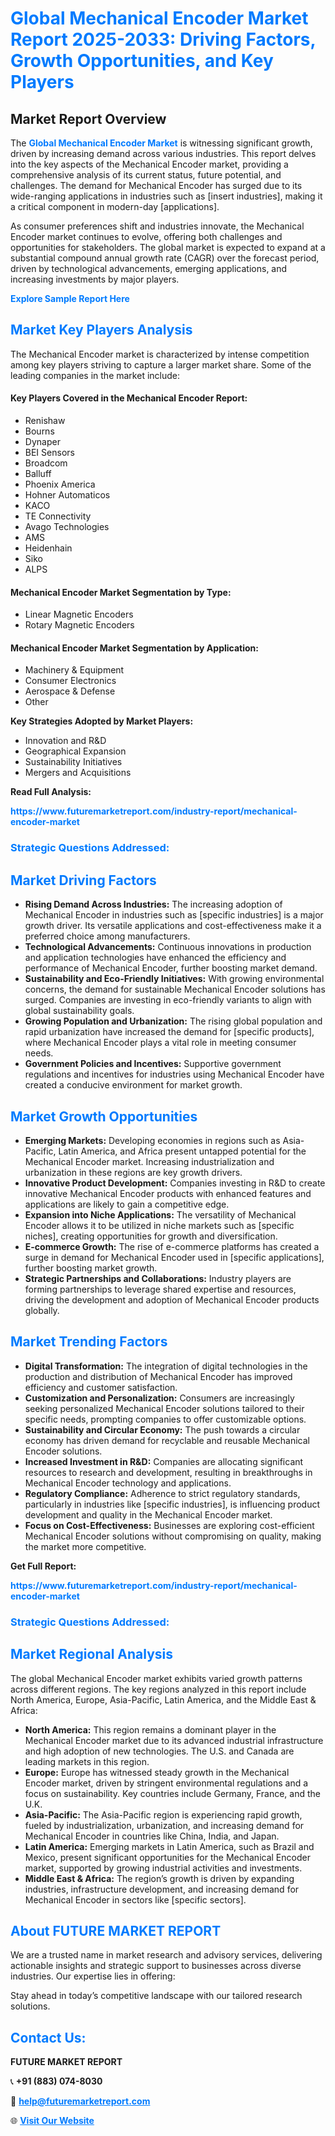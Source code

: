 <h1 style="color: #007BFF;">Global Mechanical Encoder Market Report 2025-2033: Driving Factors, Growth Opportunities, and Key Players</h1>

<section id="overview">
<h2>Market Report Overview</h2>
<p>The <a href="https://www.futuremarketreport.com/industry-report/mechanical-encoder-market" style="color: #007BFF; text-decoration: none;"><strong>Global Mechanical Encoder Market</strong></a> is witnessing significant growth, driven by increasing demand across various industries. This report delves into the key aspects of the Mechanical Encoder market, providing a comprehensive analysis of its current status, future potential, and challenges. The demand for Mechanical Encoder has surged due to its wide-ranging applications in industries such as [insert industries], making it a critical component in modern-day [applications].</p>
<p>As consumer preferences shift and industries innovate, the Mechanical Encoder market continues to evolve, offering both challenges and opportunities for stakeholders. The global market is expected to expand at a substantial compound annual growth rate (CAGR) over the forecast period, driven by technological advancements, emerging applications, and increasing investments by major players.</p>
</section>

<section id="overview">
<p><a href="https://www.futuremarketreport.com/request-sample/reportId=90310" style="color: #007BFF; text-decoration: none;"><strong>Explore Sample Report Here</strong></a></p>
</section>

<section id="key-players">
<h2 style="color: #007BFF;">Market Key Players Analysis</h2>
<p>The Mechanical Encoder market is characterized by intense competition among key players striving to capture a larger market share. Some of the leading companies in the market include:</p>
<h4>Key Players Covered in the Mechanical Encoder Report:</h4>
<ul><li>Renishaw</li><li>Bourns</li><li>Dynaper</li><li>BEI Sensors</li><li>Broadcom</li><li>Balluff</li><li>Phoenix America</li><li>Hohner Automaticos</li><li>KACO</li><li>TE Connectivity</li><li>Avago Technologies</li><li>AMS</li><li>Heidenhain</li><li>Siko</li><li>ALPS</li></ul>
<h4>Mechanical Encoder Market Segmentation by Type:</h4>
<ul><li>Linear Magnetic Encoders</li><li>Rotary Magnetic Encoders</li></ul>

<h4>Mechanical Encoder Market Segmentation by Application:</h4>
<ul><li>Machinery &amp; Equipment</li><li>Consumer Electronics</li><li>Aerospace &amp; Defense</li><li>Other</li></ul>
<p><strong>Key Strategies Adopted by Market Players:</strong></p>
<ul>
<li>Innovation and R&D</li>
<li>Geographical Expansion</li>
<li>Sustainability Initiatives</li>
<li>Mergers and Acquisitions</li>
</ul>
</section>

<section>
<p><strong>Read Full Analysis: </strong></p><a href="https://www.futuremarketreport.com/industry-report/mechanical-encoder-market" style="color: #007BFF; text-decoration: none;"><strong>https://www.futuremarketreport.com/industry-report/mechanical-encoder-market</strong></a>
<h3 style="color: #007BFF;">Strategic Questions Addressed:</h3>
</section>

<section id="driving-factors">
<h2 style="color: #007BFF;">Market Driving Factors</h2>
<ul>
<li><strong>Rising Demand Across Industries:</strong> The increasing adoption of Mechanical Encoder in industries such as [specific industries] is a major growth driver. Its versatile applications and cost-effectiveness make it a preferred choice among manufacturers.</li>
<li><strong>Technological Advancements:</strong> Continuous innovations in production and application technologies have enhanced the efficiency and performance of Mechanical Encoder, further boosting market demand.</li>
<li><strong>Sustainability and Eco-Friendly Initiatives:</strong> With growing environmental concerns, the demand for sustainable Mechanical Encoder solutions has surged. Companies are investing in eco-friendly variants to align with global sustainability goals.</li>
<li><strong>Growing Population and Urbanization:</strong> The rising global population and rapid urbanization have increased the demand for [specific products], where Mechanical Encoder plays a vital role in meeting consumer needs.</li>
<li><strong>Government Policies and Incentives:</strong> Supportive government regulations and incentives for industries using Mechanical Encoder have created a conducive environment for market growth.</li>
</ul>
</section>

<section id="growth-opportunities">
<h2 style="color: #007BFF;">Market Growth Opportunities</h2>
<ul>
<li><strong>Emerging Markets:</strong> Developing economies in regions such as Asia-Pacific, Latin America, and Africa present untapped potential for the Mechanical Encoder market. Increasing industrialization and urbanization in these regions are key growth drivers.</li>
<li><strong>Innovative Product Development:</strong> Companies investing in R&D to create innovative Mechanical Encoder products with enhanced features and applications are likely to gain a competitive edge.</li>
<li><strong>Expansion into Niche Applications:</strong> The versatility of Mechanical Encoder allows it to be utilized in niche markets such as [specific niches], creating opportunities for growth and diversification.</li>
<li><strong>E-commerce Growth:</strong> The rise of e-commerce platforms has created a surge in demand for Mechanical Encoder used in [specific applications], further boosting market growth.</li>
<li><strong>Strategic Partnerships and Collaborations:</strong> Industry players are forming partnerships to leverage shared expertise and resources, driving the development and adoption of Mechanical Encoder products globally.</li>
</ul>
</section>

<section id="trending-factors">
<h2 style="color: #007BFF;">Market Trending Factors</h2>
<ul>
<li><strong>Digital Transformation:</strong> The integration of digital technologies in the production and distribution of Mechanical Encoder has improved efficiency and customer satisfaction.</li>
<li><strong>Customization and Personalization:</strong> Consumers are increasingly seeking personalized Mechanical Encoder solutions tailored to their specific needs, prompting companies to offer customizable options.</li>
<li><strong>Sustainability and Circular Economy:</strong> The push towards a circular economy has driven demand for recyclable and reusable Mechanical Encoder solutions.</li>
<li><strong>Increased Investment in R&D:</strong> Companies are allocating significant resources to research and development, resulting in breakthroughs in Mechanical Encoder technology and applications.</li>
<li><strong>Regulatory Compliance:</strong> Adherence to strict regulatory standards, particularly in industries like [specific industries], is influencing product development and quality in the Mechanical Encoder market.</li>
<li><strong>Focus on Cost-Effectiveness:</strong> Businesses are exploring cost-efficient Mechanical Encoder solutions without compromising on quality, making the market more competitive.</li>
</ul>
</section>

<section>
<p><strong>Get Full Report: </strong></p><a href="https://www.futuremarketreport.com/industry-report/mechanical-encoder-market" style="color: #007BFF; text-decoration: none;"><strong>https://www.futuremarketreport.com/industry-report/mechanical-encoder-market</strong></a>
<h3 style="color: #007BFF;">Strategic Questions Addressed:</h3>
</section>


<section id="regional-analysis">
<h2 style="color: #007BFF;">Market Regional Analysis</h2>
<p>The global Mechanical Encoder market exhibits varied growth patterns across different regions. The key regions analyzed in this report include North America, Europe, Asia-Pacific, Latin America, and the Middle East & Africa:</p>
<ul>
<li><strong>North America:</strong> This region remains a dominant player in the Mechanical Encoder market due to its advanced industrial infrastructure and high adoption of new technologies. The U.S. and Canada are leading markets in this region.</li>
<li><strong>Europe:</strong> Europe has witnessed steady growth in the Mechanical Encoder market, driven by stringent environmental regulations and a focus on sustainability. Key countries include Germany, France, and the U.K.</li>
<li><strong>Asia-Pacific:</strong> The Asia-Pacific region is experiencing rapid growth, fueled by industrialization, urbanization, and increasing demand for Mechanical Encoder in countries like China, India, and Japan.</li>
<li><strong>Latin America:</strong> Emerging markets in Latin America, such as Brazil and Mexico, present significant opportunities for the Mechanical Encoder market, supported by growing industrial activities and investments.</li>
<li><strong>Middle East & Africa:</strong> The region’s growth is driven by expanding industries, infrastructure development, and increasing demand for Mechanical Encoder in sectors like [specific sectors].</li>
</ul>
</section>

<footer>
<h2 style="color: #007BFF;">About FUTURE MARKET REPORT</h2>
<p>We are a trusted name in market research and advisory services, delivering actionable insights and strategic support to businesses across diverse industries. Our expertise lies in offering:</p>

<p>Stay ahead in today’s competitive landscape with our tailored research solutions.</p>

<h2 style="color: #007BFF;">Contact Us:</h2>
<p><strong>FUTURE MARKET REPORT</strong></p>
<p>📞 <strong>+91 (883) 074-8030</strong></p>
<p>📧 <strong><a href="mailto:help@futuremarketreport.com" style="color: #007BFF;">help@futuremarketreport.com</a></strong></p>
<p>🌐 <strong><a href="https://www.futuremarketreport.com/" style="color: #007BFF;">Visit Our Website</a></strong></p>
</footer>